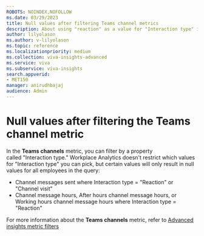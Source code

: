 ```yaml
---
ROBOTS: NOINDEX,NOFOLLOW
ms.date: 03/29/2023
title: Null values after filtering Teams channel metrics
description: About using "reaction" as a value for "Interaction type" in Teams channel metrics
author: lilyolason
ms.author: v-lilyolason
ms.topic: reference
ms.localizationpriority: medium
ms.collection: viva-insights-advanced 
ms.service: viva 
ms.subservice: viva-insights 
search.appverid: 
- MET150 
manager: anirudhbajaj
audience: Admin
---
```


# Null values after filtering the Teams channel metric

In the **Teams channels** metric, you can filter by a property called "Interaction type." Workplace Analytics doesn't restrict which values for "Interaction type" you can pick, but certain values will only result in null values for all employees in the query:

* Channel messages sent where Interaction type = "Reaction" or "Channel visit"
* Channel message hours, After hours channel message hours, or Working hours channel message hours where Interaction type = "Reaction"

For more information about the **Teams channels** metric, refer to [Advanced insights metric filters](../use/metric-filters.md#teams-channel-metric-filters)